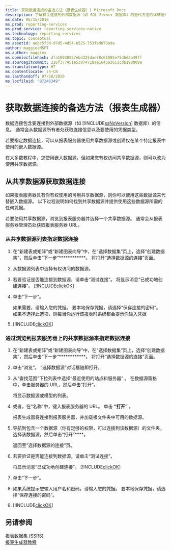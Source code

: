 ```yaml
---
title: 获取数据连接的备选方法（报表生成器）| Microsoft Docs
description: 了解有关连接到外部数据源（如 SQL Server 数据库）的替代方法的详细信息。
ms.date: 06/15/2016
ms.prod: reporting-services
ms.prod_service: reporting-services-native
ms.technology: reporting-services
ms.topic: conceptual
ms.assetid: aebc5f3d-97d5-4d54-b525-753fed073a9a
author: maggiesMSFT
ms.author: maggies
ms.openlocfilehash: dfa10030537ebd325dae78c61985e75d6d2a49ff
ms.sourcegitcommit: 216f377451e53874718ae1645a2611cdb198808a
ms.translationtype: HT
ms.contentlocale: zh-CN
ms.lasthandoff: 07/28/2020
ms.locfileid: "87246349"
---
```

# <a name="alternative-ways-to-get-a-data-connection-report-builder"></a>获取数据连接的备选方法（报表生成器）
数据连接包含要连接到外部数据源（如 [!INCLUDE[ssNoVersion](../includes/ssnoversion-md.md)] 数据库）的信息。 通常会从数据源所有者处获取连接信息以及要使用的凭据类型。  
  
若要指定数据连接，可以从报表服务器使用共享数据源或创建仅在某个特定报表中使用的嵌入数据源。  
  
在大多数教程中，您使用嵌入数据源，但如果您有权访问共享数据源，则可以改为使用共享数据源。  
  
## <a name="getting-a-data-connection-from-a-shared-data-source"></a>从共享数据源获取数据连接  
如果报表服务器具有你有权使用的可用共享数据源，则你可以使用这些数据源来代替嵌入数据源。 以下过程说明如何找到共享数据源并提供使用这些数据源所需的任何凭据。  
  
若要使用共享数据源，浏览到报表服务器并选择一个共享数据源。 通常会从报表服务器管理员处获取报表服务器 URL。  
  
### <a name="to-specify-a-data-connection-from-a-list-of-shared-data-sources"></a>从共享数据源列表指定数据连接  
  
1.  在“新建表或矩阵”或“新建图表向导”中，在“选择数据集”页上，选择“创建数据集”，然后单击“下一步”************。 将打开“选择数据源的连接”页面。  
  
2.  从数据源列表中选择有权访问的数据源。  
  
3.  若要验证是否能连接到数据源，请单击“测试连接”。 将显示消息“已成功地创建连接”。 [!INCLUDE[clickOK](../includes/clickok-md.md)]  
  
4.  单击“下一步”。  
  
    如果需要，请输入您的凭据。 要本地保存凭据，请选择“保存连接的密码”。 如果不选择此选项，则每当你运行该报表时系统都会提示你输入凭据  
  
5.  [!INCLUDE[clickOK](../includes/clickok-md.md)]  
  
### <a name="to-specify-a-data-connection-by-browsing-to-a-shared-data-source-on-a-report-server"></a>通过浏览到报表服务器上的共享数据源来指定数据连接  
  
1.  在“新建表或矩阵”或“新建图表向导”中，在“选择数据集”页上，选择“创建数据集”，然后单击“下一步”************。 将打开“选择数据源的连接”页面。  
  
2.  单击“浏览”。 “选择数据源”对话框随即打开。  
  
3.  从“查找范围”下拉列表中选择“最近使用的站点和服务器” 。 在数据源窗格中，单击服务器的 URL，然后单击“打开”。  
  
    将显示数据源或模型的列表。  
  
4.  或者，在“名称”中，键入报表服务器的 URL。 单击 **“打开”** 。  
  
    报表生成器将连接到报表服务器，并加载根文件夹中可用的数据源。  
  
5.  导航到包含一个数据源（你有足够的权限，可以连接到该数据源）的文件夹，选择该数据源，然后单击“打开”****。  
  
    返回至“选择数据源的连接”页。  
  
6.  若要验证是否能连接到数据源，请单击“测试连接”。  
  
    将显示消息“已成功地创建连接”。 [!INCLUDE[clickOK](../includes/clickok-md.md)]  
  
7.  单击“下一步”。  
  
8.  如果系统提示您输入用户名和密码，请输入您的凭据。 要本地保存凭据，请选择“保存连接的密码”。  
  
9. [!INCLUDE[clickOK](../includes/clickok-md.md)]  
  
## <a name="see-also"></a>另请参阅  
[报表数据集 (SSRS)](../reporting-services/report-data/report-datasets-ssrs.md)  
[报表生成器教程](../reporting-services/report-builder-tutorials.md) 
  

